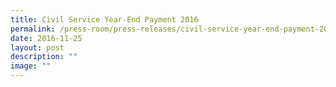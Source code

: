 ```yaml
---
title: Civil Service Year‑End Payment 2016
permalink: /press-room/press-releases/civil-service-year-end-payment-2016/
date: 2016-11-25
layout: post
description: ""
image: ""
---
```

